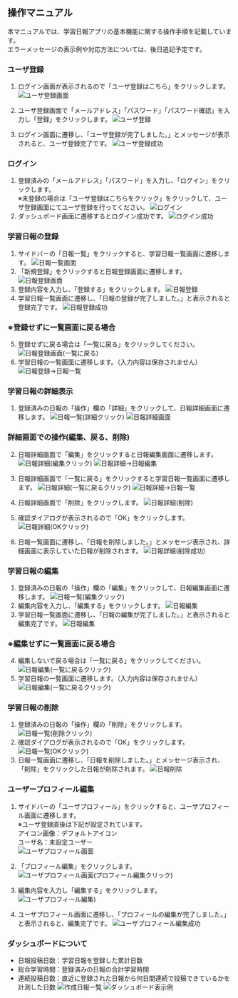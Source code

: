 ## 操作マニュアル
本マニュアルでは、学習日報アプリの基本機能に関する操作手順を記載しています。  
エラーメッセージの表示例や対応方法については、後日追記予定です。

### ユーザ登録
1. ログイン画面が表示されるので「ユーザ登録はこちら」をクリックします。
![ユーザ登録画面](../image/manual/access-signup.png)
2. ユーザ登録画面で「メールアドレス」「パスワード」「パスワード確認」を入力し「登録」をクリックします。
![ユーザ登録](../image/manual/signup.png)

3. ログイン画面に遷移し、「ユーザ登録が完了しました。」とメッセージが表示されると、ユーザ登録完了です。
![ユーザ登録成功](../image/manual/signup-success.png)

### ログイン
1. 登録済みの「メールアドレス」「パスワード」を入力し、「ログイン」をクリックします。  
※未登録の場合は「ユーザ登録はこちらをクリック」をクリックして、ユーザ登録画面にてユーザ登録を行ってください。
![ログイン](../image/manual/login.png)
2. ダッシュボード画面に遷移するとログイン成功です。
![ログイン成功](../image/manual/login-success.png)

### 学習日報の登録
1. サイドバーの「日報一覧」をクリックすると、学習日報一覧画面に遷移します。
![日報一覧画面](../image/manual/access-report-list.png)
2. 「新規登録」をクリックすると日報登録画面に遷移します。
![日報登録画面](../image/manual/access-create-form.png)
3. 登録内容を入力し、「登録する」をクリックします。
![日報登録](../image/manual/create-report.png)
4. 学習日報一覧画面に遷移し、「日報の登録が完了しました。」と表示されると登録完了です。
![日報登録成功](../image/manual/create-report-success.png)
### ※登録せずに一覧画面に戻る場合
5. 登録せずに戻る場合は「一覧に戻る」をクリックしてください。
![日報登録画面(一覧に戻る)](../image/manual/create-form-click-back-list.png)
6. 学習日報の一覧画面に遷移します。（入力内容は保存されません）
![日報登録→日報一覧](../image/manual/create-form-to-reports-list.png)


### 学習日報の詳細表示
1. 登録済みの日報の「操作」欄の「詳細」をクリックして、日報詳細画面に遷移します。
![日報一覧(詳細クリック)](../image/manual/access-report-detail.png)
![日報詳細画面](../image/manual/report-detail.png)
### 詳細画面での操作(編集、戻る、削除)
2. 日報詳細画面で「編集」をクリックすると日報編集画面に遷移します。
![日報詳細(編集クリック)](../image/manual/report-detail-click-edit.png)
![日報詳細→日報編集](../image/manual/report-detail-to-edit-form.png)
3. 日報詳細画面で「一覧に戻る」をクリックすると学習日報一覧画面に遷移します。
![日報詳細(一覧に戻るクリック)](../image/manual/report-detail-click-back-list.png)
![日報詳細→日報一覧](../image/manual/report-detail-to-reports-list.png)

4. 日報詳細画面で「削除」をクリックします。
![日報詳細(削除)](../image/manual/report-detail-click-delete.png)
5. 確認ダイアログが表示されるので「OK」をクリックします。
![日報詳細(OKクリック)](../image/manual/report-detail-click-dialog-ok.png)
6. 日報一覧画面に遷移し、「日報を削除しました。」とメッセージ表示され、詳細画面に表示していた日報が削除されます。 
![日報詳細(削除成功)](../image/manual/report-detail-delete-success.png)

### 学習日報の編集
1. 登録済みの日報の「操作」欄の「編集」をクリックして、日報編集画面に遷移します。
![日報一覧(編集クリック)](../image/manual/access-edit-form.png)
2. 編集内容を入力し、「編集する」をクリックします。
![日報編集](../image/manual/edit-report.png)
3. 学習日報一覧画面に遷移し、「日報の編集が完了しました。」と表示されると編集完了です。
![日報編集](../image/manual/create-edit-success.png)
### ※編集せずに一覧画面に戻る場合
4. 編集しないで戻る場合は「一覧に戻る」をクリックしてください。
![日報編集(一覧に戻るクリック)](../image/manual/edit-form-click-back-list.png)
5. 学習日報の一覧画面に遷移します。（入力内容は保存されません）
![日報編集(一覧に戻るクリック)](../image/manual/edit-form-to-reports-list.png)

### 学習日報の削除
1. 登録済みの日報の「操作」欄の「削除」をクリックします。
![日報一覧(削除クリック)](../image/manual/reports-list-click-delete.png)
2. 確認ダイアログが表示されるので「OK」をクリックします。
![日報一覧(OKクリック)](../image/manual/reports-list-click-dialog-ok.png)
3. 日報一覧画面に遷移し、「日報を削除しました。」とメッセージ表示され、「削除」をクリックした日報が削除されます。
![日報削除](../image/manual/reports-list-delete-success.png)



### ユーザープロフィール編集
1. サイドバーの「ユーザプロフィール」をクリックすると、ユーザプロフィール画面に遷移します。  
※ユーザ登録直後は下記が設定されています。  
アイコン画像：デフォルトアイコン  
ユーザ名：未設定ユーザー  
![ユーザプロフィール画面](../image/manual/access-user-profile.png)
2. 「プロフィール編集」をクリックします。
![ユーザプロフィール画面(プロフィール編集クリック)](../image/manual/access-user-profile-edit.png)

3. 編集内容を入力し「編集する」をクリックします。
![ユーザプロフィール編集)](../image/manual/edit-user-profile.png)

4. ユーザプロフィール画面に遷移し、「プロフィールの編集が完了しました。」と表示されると、編集完了です。
![ユーザプロフィール編集成功](../image/manual/edit-use-profile-success.png)



### ダッシュボードについて
- 日報投稿日数：学習日報を登録した累計日数
- 総合学習時間：登録済みの日報の合計学習時間
- 連続投稿日数：直近に登録された日報から何日間連続で投稿できているかを計測した日数
![作成日報一覧](../image/manual/create-report-list.png)
![ダッシュボード表示例](../image/manual/dasshboard-example.png)
